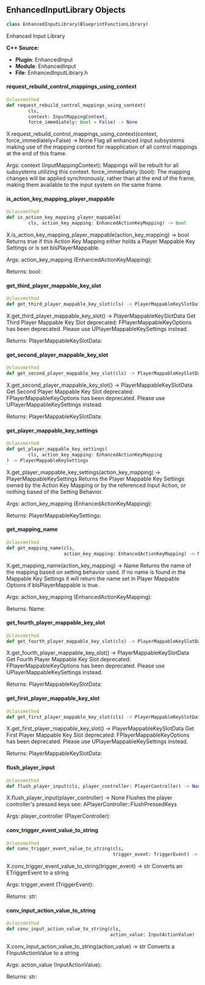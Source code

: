 ## EnhancedInputLibrary Objects

```python
class EnhancedInputLibrary(BlueprintFunctionLibrary)
```

Enhanced Input Library

**C++ Source:**

- **Plugin**: EnhancedInput
- **Module**: EnhancedInput
- **File**: EnhancedInputLibrary.h

<a id="unreal.EnhancedInputLibrary.request_rebuild_control_mappings_using_context"></a>

#### request_rebuild_control_mappings_using_context

```python
@classmethod
def request_rebuild_control_mappings_using_context(
        cls,
        context: InputMappingContext,
        force_immediately: bool = False) -> None
```

X.request_rebuild_control_mappings_using_context(context, force_immediately=False) -> None
Flag all enhanced input subsystems making use of the mapping context for reapplication of all control mappings at the end of this frame.

Args:
    context (InputMappingContext): Mappings will be rebuilt for all subsystems utilizing this context.
    force_immediately (bool): The mapping changes will be applied synchronously, rather than at the end of the frame, making them available to the input system on the same frame.

<a id="unreal.EnhancedInputLibrary.is_action_key_mapping_player_mappable"></a>

#### is_action_key_mapping_player_mappable

```python
@classmethod
def is_action_key_mapping_player_mappable(
        cls, action_key_mapping: EnhancedActionKeyMapping) -> bool
```

X.is_action_key_mapping_player_mappable(action_key_mapping) -> bool
Returns true if this Action Key Mapping either holds a Player Mappable Key Settings or is set bIsPlayerMappable.

Args:
    action_key_mapping (EnhancedActionKeyMapping): 

Returns:
    bool:

<a id="unreal.EnhancedInputLibrary.get_third_player_mappable_key_slot"></a>

#### get_third_player_mappable_key_slot

```python
@classmethod
def get_third_player_mappable_key_slot(cls) -> PlayerMappableKeySlotData
```

X.get_third_player_mappable_key_slot() -> PlayerMappableKeySlotData
Get Third Player Mappable Key Slot
deprecated: FPlayerMappableKeyOptions has been deprecated. Please use UPlayerMappableKeySettings instead.

Returns:
    PlayerMappableKeySlotData:

<a id="unreal.EnhancedInputLibrary.get_second_player_mappable_key_slot"></a>

#### get_second_player_mappable_key_slot

```python
@classmethod
def get_second_player_mappable_key_slot(cls) -> PlayerMappableKeySlotData
```

X.get_second_player_mappable_key_slot() -> PlayerMappableKeySlotData
Get Second Player Mappable Key Slot
deprecated: FPlayerMappableKeyOptions has been deprecated. Please use UPlayerMappableKeySettings instead.

Returns:
    PlayerMappableKeySlotData:

<a id="unreal.EnhancedInputLibrary.get_player_mappable_key_settings"></a>

#### get_player_mappable_key_settings

```python
@classmethod
def get_player_mappable_key_settings(
        cls, action_key_mapping: EnhancedActionKeyMapping
) -> PlayerMappableKeySettings
```

X.get_player_mappable_key_settings(action_key_mapping) -> PlayerMappableKeySettings
Returns the Player Mappable Key Settings owned by the Action Key Mapping or by the referenced Input Action, or nothing based of the Setting Behavior.

Args:
    action_key_mapping (EnhancedActionKeyMapping): 

Returns:
    PlayerMappableKeySettings:

<a id="unreal.EnhancedInputLibrary.get_mapping_name"></a>

#### get_mapping_name

```python
@classmethod
def get_mapping_name(cls,
                     action_key_mapping: EnhancedActionKeyMapping) -> Name
```

X.get_mapping_name(action_key_mapping) -> Name
Returns the name of the mapping based on setting behavior used. If no name is found in the Mappable Key Settings it will return the name set in Player Mappable Options if bIsPlayerMappable is true.

Args:
    action_key_mapping (EnhancedActionKeyMapping): 

Returns:
    Name:

<a id="unreal.EnhancedInputLibrary.get_fourth_player_mappable_key_slot"></a>

#### get_fourth_player_mappable_key_slot

```python
@classmethod
def get_fourth_player_mappable_key_slot(cls) -> PlayerMappableKeySlotData
```

X.get_fourth_player_mappable_key_slot() -> PlayerMappableKeySlotData
Get Fourth Player Mappable Key Slot
deprecated: FPlayerMappableKeyOptions has been deprecated. Please use UPlayerMappableKeySettings instead.

Returns:
    PlayerMappableKeySlotData:

<a id="unreal.EnhancedInputLibrary.get_first_player_mappable_key_slot"></a>

#### get_first_player_mappable_key_slot

```python
@classmethod
def get_first_player_mappable_key_slot(cls) -> PlayerMappableKeySlotData
```

X.get_first_player_mappable_key_slot() -> PlayerMappableKeySlotData
Get First Player Mappable Key Slot
deprecated: FPlayerMappableKeyOptions has been deprecated. Please use UPlayerMappableKeySettings instead.

Returns:
    PlayerMappableKeySlotData:

<a id="unreal.EnhancedInputLibrary.flush_player_input"></a>

#### flush_player_input

```python
@classmethod
def flush_player_input(cls, player_controller: PlayerController) -> None
```

X.flush_player_input(player_controller) -> None
Flushes the player controller's pressed keys
see: APlayerController::FlushPressedKeys

Args:
    player_controller (PlayerController):

<a id="unreal.EnhancedInputLibrary.conv_trigger_event_value_to_string"></a>

#### conv_trigger_event_value_to_string

```python
@classmethod
def conv_trigger_event_value_to_string(cls,
                                       trigger_event: TriggerEvent) -> str
```

X.conv_trigger_event_value_to_string(trigger_event) -> str
Converts an ETriggerEvent to a string

Args:
    trigger_event (TriggerEvent): 

Returns:
    str:

<a id="unreal.EnhancedInputLibrary.conv_input_action_value_to_string"></a>

#### conv_input_action_value_to_string

```python
@classmethod
def conv_input_action_value_to_string(cls,
                                      action_value: InputActionValue) -> str
```

X.conv_input_action_value_to_string(action_value) -> str
Converts a FInputActionValue to a string

Args:
    action_value (InputActionValue): 

Returns:
    str:

<a id="unreal.EnhancedInputPlatformData"></a>
